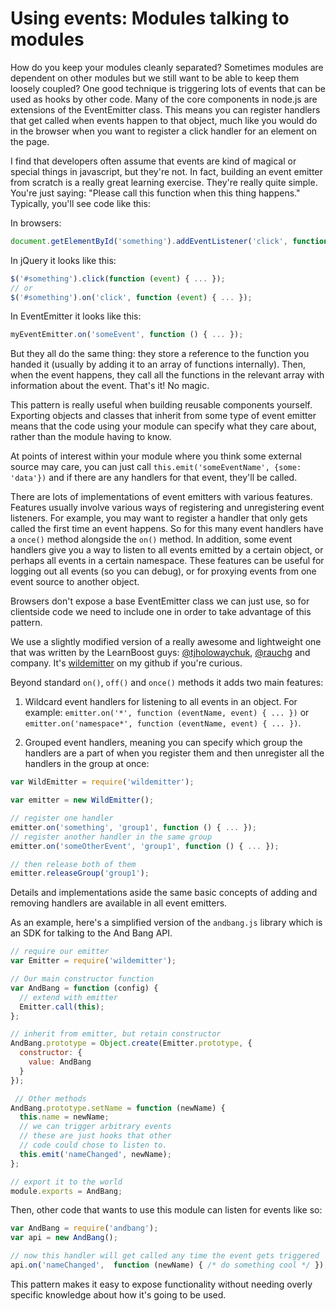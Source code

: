 # Using events: Modules talking to modules

How do you keep your modules cleanly separated? Sometimes modules are dependent on other modules but we still want to be able to keep them loosely coupled? One good technique is triggering lots of events that can be used as hooks by other code. Many of the core components in node.js are extensions of the EventEmitter class. This means you can register handlers that get called when events happen to that object, much like you would do in the browser when you want to register a click handler for an element on the page.

I find that developers often assume that events are kind of magical or special things in javascript, but they're not. In fact, building an event emitter from scratch is a really great learning exercise. They're really quite simple. You're just saying: "Please call this function when this thing happens." Typically, you'll see code like this:

In browsers:
```js
document.getElementById('something').addEventListener('click', function () { ... }, false);
```

In jQuery it looks like this:
```js
$('#something').click(function (event) { ... });
// or
$('#something').on('click', function (event) { ... });
```

In EventEmitter it looks like this:
```js
myEventEmitter.on('someEvent', function () { ... });
```

But they all do the same thing: they store a reference to the function you handed it (usually by adding it to an array of functions internally). Then, when the event happens, they call all the functions in the relevant array with information about the event. That's it! No magic.

This pattern is really useful when building reusable components yourself. Exporting objects and classes that inherit from some type of event emitter means that the code using your module can specify what they care about, rather than the module having to know. 

At points of interest within your module where you think some external source may care, you can just call `this.emit('someEventName', {some: 'data'})` and if there are any handlers for that event, they'll be called.

There are lots of implementations of event emitters with various features. Features usually involve various ways of registering and unregistering event listeners. For example, you may want to register a handler that only gets called the first time an event happens. So for this many event handlers have a `once()` method alongside the `on()` method. In addition, some event handlers give you a way to listen to all events emitted by a certain object, or perhaps all events in a certain namespace. These features can be useful for logging out all events (so you can debug), or for proxying events from one event source to another object.

Browsers don't expose a base EventEmitter class we can just use, so for clientside code we need to include one in order to take advantage of this pattern.

We use a slightly modified version of a really awesome and lightweight one that was written by the LearnBoost guys: [@tjholowaychuk](https://twitter.com/tjholowaychuk), [@rauchg](https://twitter.com/rauchg) and company. It's [wildemitter](https://github.com/HenrikJoreteg/wildemitter) on my github if you're curious. 

Beyond standard `on()`, `off()` and `once()` methods it adds two main features:

1. Wildcard event handlers for listening to all events in an object. For example: `emitter.on('*', function (eventName, event) { ... })` or `emitter.on('namespace*', function (eventName, event) { ... })`.

2. Grouped event handlers, meaning you can specify which group the handlers are a part of when you register them and then unregister all the handlers in the group at once:

```js
var WildEmitter = require('wildemitter');

var emitter = new WildEmitter();

// register one handler 
emitter.on('something', 'group1', function () { ... });
// register another handler in the same group
emitter.on('someOtherEvent', 'group1', function () { ... });

// then release both of them
emitter.releaseGroup('group1');
```

Details and implementations aside the same basic concepts of adding and removing handlers are available in all event emitters.

As an example, here's a simplified version of the `andbang.js` library which is an SDK for talking to the And Bang API.

```javascript
// require our emitter
var Emitter = require('wildemitter');

// Our main constructor function
var AndBang = function (config) {
  // extend with emitter
  Emitter.call(this);
};

// inherit from emitter, but retain constructor
AndBang.prototype = Object.create(Emitter.prototype, {
  constructor: {
    value: AndBang
  }
});

 // Other methods
AndBang.prototype.setName = function (newName) {
  this.name = newName;
  // we can trigger arbitrary events
  // these are just hooks that other
  // code could chose to listen to.
  this.emit('nameChanged', newName);
};

// export it to the world
module.exports = AndBang;
```

Then, other code that wants to use this module can listen for events like so:

```javascript
var AndBang = require('andbang');
var api = new AndBang();

// now this handler will get called any time the event gets triggered
api.on('nameChanged',  function (newName) { /* do something cool */ });
```
    
This pattern makes it easy to expose functionality without needing overly specific knowledge about how it's going to be used.
